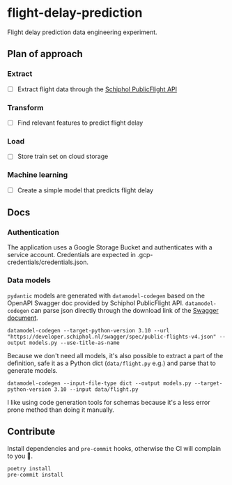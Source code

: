 # flight-delay-prediction

Flight delay prediction data engineering experiment.

## Plan of approach

### Extract

- [ ] Extract flight data through the [Schiphol PublicFlight API](https://developer.schiphol.nl/apis/flight-api/v4/flights?version=latest)

### Transform

- [ ] Find relevant features to predict flight delay

### Load

- [ ] Store train set on cloud storage

### Machine learning

- [ ] Create a simple model that predicts flight delay

## Docs

### Authentication

The application uses a Google Storage Bucket and authenticates with a service account. Credentials are expected in .gcp-credentials/credentials.json.

### Data models

`pydantic` models are generated with `datamodel-codegen` based on the OpenAPI Swagger doc provided by Schiphol PublicFlight API. `datamodel-codegen` can parse json directly through the download link of the [Swagger document](https://swagger.io/specification/).

```
datamodel-codegen --target-python-version 3.10 --url "https://developer.schiphol.nl/swagger/spec/public-flights-v4.json" --output models.py --use-title-as-name
```

Because we don't need all models, it's also possible to extract a part of the definition, safe it as a Python dict (`data/flight.py` e.g.) and parse that to generate models.

```
datamodel-codegen --input-file-type dict --output models.py --target-python-version 3.10 --input data/flight.py
```

I like using code generation tools for schemas because it's a less error prone method than doing it manually.

## Contribute

Install dependencies and `pre-commit` hooks, otherwise the CI will complain to you 😤.

```
poetry install
pre-commit install
```
